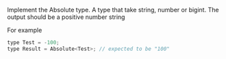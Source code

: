 Implement the Absolute type. A type that take string, number or bigint. The output should be a positive number string

For example

```javascript
type Test = -100;
type Result = Absolute<Test>; // expected to be "100"
```

